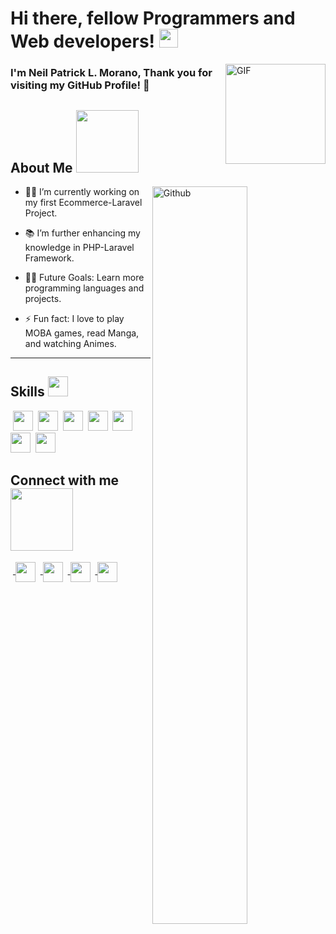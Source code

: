 # Hi there, fellow Programmers and Web developers! <img src = "https://raw.githubusercontent.com/MartinHeinz/MartinHeinz/master/wave.gif" width = 30px>


<img align="right" alt="GIF" height="160px" src="https://media.giphy.com/media/du3J3cXyzhj75IOgvA/giphy.gif" />

<h3> I'm Neil Patrick L. Morano, Thank you for visiting my GitHub Profile! 🥰 </h3>
<h2> About Me <img src = "https://media0.giphy.com/media/KDDpcKigbfFpnejZs6/giphy.gif?cid=ecf05e47oy6f4zjs8g1qoiystc56cu7r9tb8a1fe76e05oty&rid=giphy.gif" width = 100px></h2>

<img width="55%" align="right" alt="Github" src="https://raw.githubusercontent.com/onimur/.github/master/.resources/git-header.svg" />

- 👨‍💻 I’m currently working on my first Ecommerce-Laravel Project.

- 📚 I’m further enhancing my knowledge in PHP-Laravel Framework.

- 💪🏼 Future Goals: Learn more programming languages and projects.

- ⚡ Fun fact: I love to play MOBA games, read Manga, and watching Animes. 

---

 


<h2> Skills <img src = "https://media2.giphy.com/media/QssGEmpkyEOhBCb7e1/giphy.gif?cid=ecf05e47a0n3gi1bfqntqmob8g9aid1oyj2wr3ds3mg700bl&rid=giphy.gif" width = 32px> </h2>
<span>&nbsp;<img width ='32px' src ='https://raw.githubusercontent.com/rahulbanerjee26/githubAboutMeGenerator/main/icons/laravel.svg'> </a></span>
<span>&nbsp;<img width ='32px' src ='https://raw.githubusercontent.com/rahulbanerjee26/githubAboutMeGenerator/main/icons/reactjs.svg'> </a></span>
<span>&nbsp;<img width ='32px' src ='https://raw.githubusercontent.com/rahulbanerjee26/githubAboutMeGenerator/main/icons/javascript.svg'> </a></span>
<span>&nbsp;<img width ='32px' src ='https://raw.githubusercontent.com/rahulbanerjee26/githubAboutMeGenerator/main/icons/php.svg'> </a></span>
<span>&nbsp;<img width ='32px' src ='https://raw.githubusercontent.com/rahulbanerjee26/githubAboutMeGenerator/main/icons/mysql.svg'> </a></span>
<span>&nbsp;<img width ='32px' src ='https://raw.githubusercontent.com/rahulbanerjee26/githubAboutMeGenerator/main/icons/css.svg'> </a></span>
<span>&nbsp;<img width ='32px' src ='https://raw.githubusercontent.com/rahulbanerjee26/githubAboutMeGenerator/main/icons/html.svg'> </a></span>


<h2> Connect with me <img src='https://raw.githubusercontent.com/ShahriarShafin/ShahriarShafin/main/Assets/handshake.gif' width="100px"> </h2>
&nbsp;<a href = 'https://www.linkedin.com/in/neilnyx'> <img width = '32px' align= 'center' src="https://raw.githubusercontent.com/rahulbanerjee26/githubAboutMeGenerator/main/icons/linked-in-alt.svg"/></a> 
&nbsp;<a href = 'https://www.https://www.facebook.com/Nexan11'> <img width = '32px' align= 'center' src="https://raw.githubusercontent.com/rahulbanerjee26/githubAboutMeGenerator/main/icons/facebook.svg"/></a> 
&nbsp;<a href = 'https://https://www.instagram.com/neilnyx/'> <img width = '32px' align= 'center' src="https://raw.githubusercontent.com/rahulbanerjee26/githubAboutMeGenerator/main/icons/instagram.svg"/></a> 
&nbsp;<a href = 'https://www.github.com/NeilNyx'> <img width = '32px' align= 'center' src="https://raw.githubusercontent.com/rahulbanerjee26/githubAboutMeGenerator/main/icons/github.svg"/></a>
  
<br>
